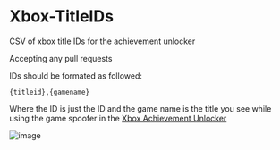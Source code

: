 # Xbox-TitleIDs
CSV of xbox title IDs for the achievement unlocker

Accepting any pull requests

IDs should be formated as followed:

`{titleid},{gamename}`

Where the ID is just the ID and the game name is the title you see while using the game spoofer in the [Xbox Achievement Unlocker](https://github.com/ItsLogic/Xbox-Achievement-Unlocker)

![image](https://user-images.githubusercontent.com/38233332/187088669-78c43e84-1732-4af7-b088-7733812a82ac.png)
